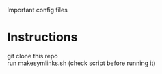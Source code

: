 Important config files

Instructions
============
git clone this repo  
run makesymlinks.sh (check script before running it)  



